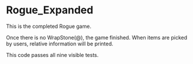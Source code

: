 # Rogue_Expanded

This is the completed Rogue game.

Once there is no WrapStone(@), the game finished. 
When items are picked by users, relative information will be printed. 

This code passes all nine visible tests.
